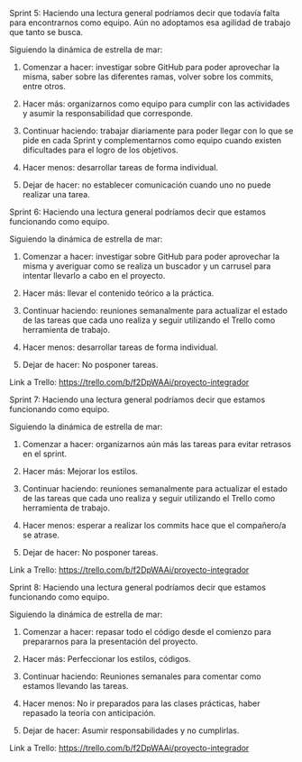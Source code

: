Sprint 5:
Haciendo una lectura general podríamos decir que todavía falta para encontrarnos como equipo. Aún no adoptamos esa agilidad de trabajo que tanto se busca.

Siguiendo la dinámica de estrella de mar:
1.	Comenzar a hacer: investigar sobre GitHub para poder aprovechar la misma, saber sobre las diferentes ramas, volver sobre los commits, entre otros.

2.	Hacer más: organizarnos como equipo para cumplir con las actividades y asumir la responsabilidad que corresponde. 

3.	Continuar haciendo: trabajar diariamente para poder llegar con lo que se pide en cada Sprint y complementarnos como equipo cuando existen dificultades para el logro de los objetivos.

4.	Hacer menos: desarrollar tareas de forma individual.

5.	Dejar de hacer: no establecer comunicación cuando uno no puede realizar una tarea.

Sprint 6:
Haciendo una lectura general podríamos decir que estamos funcionando como equipo.

Siguiendo la dinámica de estrella de mar:
1.	Comenzar a hacer: investigar sobre GitHub para poder aprovechar la misma y averiguar como se realiza un buscador y un carrusel para intentar llevarlo a cabo en el proyecto. 

2.	Hacer más: llevar el contenido teórico a la práctica. 

3.	Continuar haciendo: reuniones semanalmente para actualizar el estado de las tareas que cada uno realiza y seguir utilizando el Trello como herramienta de trabajo.

4.	Hacer menos: desarrollar tareas de forma individual.

5.	Dejar de hacer: No posponer tareas.

Link a Trello: https://trello.com/b/f2DpWAAi/proyecto-integrador

Sprint 7:
Haciendo una lectura general podríamos decir que estamos funcionando como equipo.

Siguiendo la dinámica de estrella de mar:
1.	Comenzar a hacer: organizarnos aún más las tareas para evitar retrasos en el sprint. 

2.	Hacer más: Mejorar los estilos. 

3.	Continuar haciendo: reuniones semanalmente para actualizar el estado de las tareas que cada uno realiza y seguir utilizando el Trello como herramienta de trabajo.

4.	Hacer menos: esperar a realizar los commits hace que el compañero/a se atrase.

5.	Dejar de hacer: No posponer tareas.

Link a Trello: https://trello.com/b/f2DpWAAi/proyecto-integrador


Sprint 8:
Haciendo una lectura general podríamos decir que estamos funcionando como equipo.

Siguiendo la dinámica de estrella de mar:
1.	Comenzar a hacer: repasar todo el código desde el comienzo para prepararnos para la presentación del proyecto. 

2.	Hacer más: Perfeccionar los estilos, códigos. 

3.	Continuar haciendo: Reuniones semanales para comentar como estamos llevando las tareas.

4.	Hacer menos: No ir preparados para las clases prácticas, haber repasado la teoría con anticipación.

5.	Dejar de hacer: Asumir responsabilidades y no cumplirlas.

Link a Trello: https://trello.com/b/f2DpWAAi/proyecto-integrador



